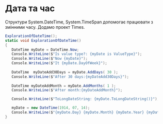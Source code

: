 # Дата та час

Структури System.DateTime, System.TimeSpan допомогає працювати з змінними часу. Додамо проект Times.

 ```cs
ExplorationOfDateTime();
static void ExplorationOfDateTime()
{
    DateTime myDate = DateTime.Now;
    Console.WriteLine($"Is value type?: {myDate is ValueType}");
    Console.WriteLine($"Now {myDate}");
    Console.WriteLine($"It {myDate.DayOfWeek}");
    
    DateTime  myDateAdd30Days = myDate.AddDays( 30 );
    Console.WriteLine($"After 30 days:{myDateAdd30Days}");
    
    DateTime myDateAddMonth = myDate.AddMonths( 1 );
    Console.WriteLine($"After month:{myDateAddMonth}");

    Console.WriteLine($"ToLongDateString: {myDate.ToLongDateString()}");

    myDate = new DateTime(1914, 07, 14);
    Console.WriteLine($"{myDate.Day} {myDate.Month} {myDate.Year} {myDate.DayOfWeek}");
}
 ```